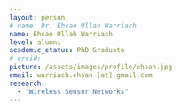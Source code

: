 ```yaml
---
layout: person
# name: Dr. Ehsan Ullah Warriach
name: Ehsan Ullah Warriach
level: alumni
academic_status: PhD Graduate
# orcid: 
picture: /assets/images/profile/ehsan.jpg
email: warriach.ehsan [at] gmail.com
research:
  - "Wireless Sensor Networks"
---
```

